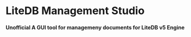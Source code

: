 # LiteDB Management Studio

#### Unofficial A GUI tool for managemeny documents for LiteDB v5 Engine
